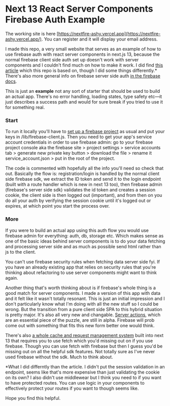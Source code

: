 # Next 13 React Server Components Firebase Auth Example

The working site is here [https://nextfire-ashy.vercel.app](https://nextfire-ashy.vercel.app/). You can register and it will display your email address.

I made this repo, a very small website that serves as an example of how to use firebase auth with react server components in next.js 13, because the normal firebase client side auth set up doesn't work with server components and I couldn't find much on how to make it work. I did find [this article](https://dev.to/geiel/how-to-use-firebase-authentication-in-nextjs-13-client-and-server-side-1bbn) which this repo is based on, though I did some things differently.\* There's also more general info on firebase server side auth [in the firebase docs](https://firebase.google.com/docs/auth/admin).

This is just an **example** not any sort of starter that should be used to build an actual app. There's no error handling, loading states, type safety etc—it just describes a success path and would for sure break if you tried to use it for something real.

### Start

To run it locally you'll have to [set up a firebase project](https://firebase.google.com/docs/web/setup) as usual and put your keys in /lib/firebase-client.js. Then you need to get your app's service account credentials in order to use firebase admin: go to your firebase project console aka the firebase site > project settings > service accounts tab > generate new private key button > download the file > rename it service_account.json > put in the root of the project.

The code is commented with hopefully all the info you'll need so check that out. Basically the flow is: registration/login is handled by the normal client side firebase sdk, we extract the ID token and send it to the login endpoint (built with a route handler which is new in next 13 too), then firebase admin (firebase's server side sdk) validates the id token and creates a session cookie, the client side is then logged out (important), and from then on you do all your auth by verifying the session cookie until it's logged out or expires, at which point you start the process over.

### More

If you were to build an actual app using this auth flow you would use firebase admin for everything: auth, db, storage etc. Which makes sense as one of the basic ideas behind server components is to do your data fetching and processing server side and as much as possible send html rather than js to the client.

You can't use firebase security rules when fetching data server side fyi. If you have an already existing app that relies on security rules that you're thinking about refactoring to use server components might want to think again.

Another thing that's worth thinking about is if firebase's whole thing is a good match for server components. I made a version of this app with data and it felt like it wasn't totally resonant. This is just an initial impression and I don't particularly know what I'm doing with all the new stuff so I could be wrong. But the transition from a pure client side SPA to this hybrid situation is pretty major. It's also all very new and changable. [Server actions](https://nextjs.org/docs/app/building-your-application/data-fetching/server-actions), which are an essential piece of the puzzle, are still in alpha. Firebase will prob come out with something that fits this new form better one would think.

There's also [a whole cache and request management system](https://nextjs.org/docs/app/building-your-application/data-fetching#automatic-fetch-request-deduping) built into next 13 that requires you to use fetch which you'd missing out on if you use firebase. Though you can use fetch with firebase but then I guess you'd be missing out on all the helpful sdk features. Not totally sure as I've never used firebase without the sdk. Much to think about.

\*What I did differntly than the article. I didn't put the session validation in an endpoint, seems like that's more expensive than just validating the cookie on its own? I also didn't use middlewear but I think you need to if you want to have protected routes. You can use logic in your components to effectively protect your routes if you want to though seems like.

Hope you find this helpful.
